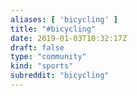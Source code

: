 ```yaml
---
aliases: [ 'bicycling' ]
title: "#bicycling"
date: 2019-01-03T10:32:17Z
draft: false
type: "community"
kind: "sports"
subreddit: "bicycling"
---
```

